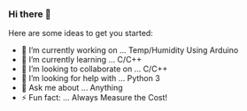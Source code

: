 ### Hi there 👋

Here are some ideas to get you started:

- 🔭 I’m currently working on ... Temp/Humidity Using Arduino
- 🌱 I’m currently learning ... C/C++
- 👯 I’m looking to collaborate on ... C/C++
- 🤔 I’m looking for help with ... Python 3
- 💬 Ask me about ... Anything
- ⚡ Fun fact: ... Always Measure the Cost!
